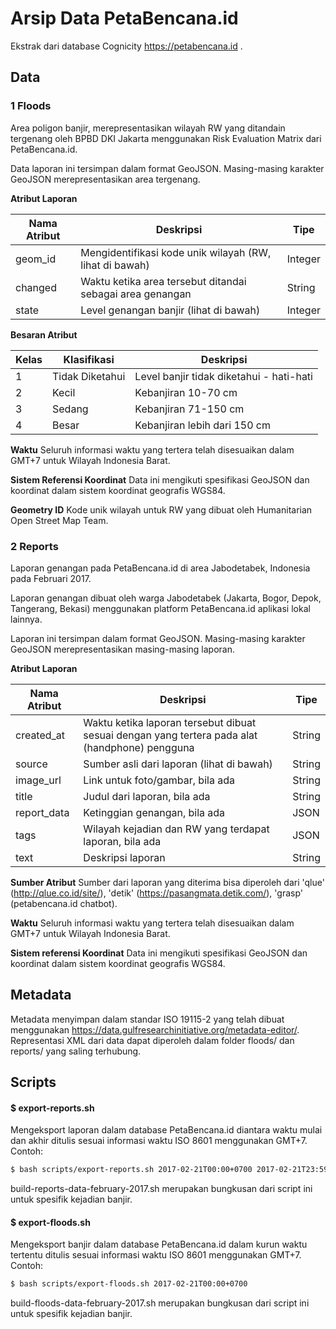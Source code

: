 Arsip Data PetaBencana.id
=========================

Ekstrak dari database Cognicity https://petabencana.id .

## Data
### 1 Floods
Area poligon banjir, merepresentasikan wilayah RW yang ditandain tergenang oleh BPBD DKI Jakarta menggunakan Risk Evaluation Matrix dari PetaBencana.id.

Data laporan ini tersimpan dalam format GeoJSON. Masing-masing karakter GeoJSON merepresentasikan area tergenang.

**Atribut Laporan**

|Nama Atribut |Deskripsi |Tipe |
|--------------|-----------|----|
|geom_id|Mengidentifikasi kode unik wilayah (RW, lihat di bawah)|Integer|
|changed|Waktu ketika area tersebut ditandai sebagai area genangan|String|
|state|Level genangan banjir (lihat di bawah)|Integer|

**Besaran Atribut**

|Kelas|Klasifikasi|Deskripsi|
|-----|--------|-----------|
|1|Tidak Diketahui|Level banjir tidak diketahui - hati-hati|
|2|Kecil|Kebanjiran 10-70 cm|
|3|Sedang|Kebanjiran 71-150 cm|
|4|Besar|Kebanjiran lebih dari 150 cm|

**Waktu**
Seluruh informasi waktu yang tertera telah disesuaikan dalam GMT+7 untuk Wilayah Indonesia Barat.

**Sistem Referensi Koordinat**
Data ini mengikuti spesifikasi GeoJSON dan koordinat dalam sistem koordinat geografis WGS84.

**Geometry ID**
Kode unik wilayah untuk RW yang dibuat oleh Humanitarian Open Street Map Team.

### 2 Reports
Laporan genangan pada PetaBencana.id di area Jabodetabek, Indonesia pada Februari 2017.

Laporan genangan dibuat oleh warga Jabodetabek (Jakarta, Bogor, Depok, Tangerang, Bekasi) menggunakan platform PetaBencana.id aplikasi lokal lainnya.

Laporan ini tersimpan dalam format GeoJSON. Masing-masing karakter GeoJSON merepresentasikan masing-masing laporan.

**Atribut Laporan**

|Nama Atribut |Deskripsi |Tipe |
|--------------|-----------|----|
|created_at|Waktu ketika laporan tersebut dibuat sesuai dengan yang tertera pada alat (handphone) pengguna |String|
|source|Sumber asli dari laporan (lihat di bawah) |String|
|image_url|Link untuk foto/gambar, bila ada |String|
|title|Judul dari laporan, bila ada |String|
|report_data|Ketinggian genangan, bila ada |JSON|
|tags|Wilayah kejadian dan RW yang terdapat laporan, bila ada |JSON|
|text|Deskripsi laporan |String|

**Sumber Atribut**
Sumber dari laporan yang diterima bisa diperoleh dari 'qlue' (http://qlue.co.id/site/), 'detik' (https://pasangmata.detik.com/), 'grasp' (petabencana.id chatbot).

**Waktu**
Seluruh informasi waktu yang tertera telah disesuaikan dalam GMT+7 untuk Wilayah Indonesia Barat.

**Sistem referensi Koordinat**
Data ini mengikuti spesifikasi GeoJSON dan koordinat dalam sistem koordinat geografis WGS84.

## Metadata
Metadata menyimpan dalam standar ISO 19115-2 yang telah dibuat menggunakan https://data.gulfresearchinitiative.org/metadata-editor/. Representasi XML dari data dapat diperoleh dalam folder floods/ dan reports/ yang saling terhubung.

## Scripts
#### $ export-reports.sh

Mengeksport laporan dalam database PetaBencana.id diantara waktu mulai dan akhir ditulis sesuai informasi waktu ISO 8601 menggunakan GMT+7. Contoh:

```sh
$ bash scripts/export-reports.sh 2017-02-21T00:00+0700 2017-02-21T23:59+0700 > 2017/floods/reports/petabencana.id_jbd_reports_2017-02-21.geojson
```

build-reports-data-february-2017.sh merupakan bungkusan dari script ini untuk spesifik kejadian banjir.

#### $ export-floods.sh

Mengeksport banjir dalam database PetaBencana.id dalam kurun waktu tertentu ditulis sesuai informasi waktu ISO 8601 menggunakan GMT+7. Contoh:

```sh
$ bash scripts/export-floods.sh 2017-02-21T00:00+0700
```

build-floods-data-february-2017.sh merupakan bungkusan dari script ini untuk spesifik kejadian banjir.
